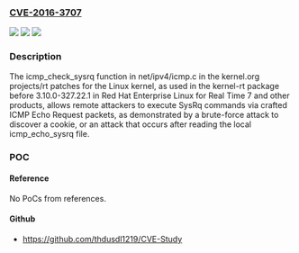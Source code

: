 ### [CVE-2016-3707](https://cve.mitre.org/cgi-bin/cvename.cgi?name=CVE-2016-3707)
![](https://img.shields.io/static/v1?label=Product&message=n%2Fa&color=blue)
![](https://img.shields.io/static/v1?label=Version&message=n%2Fa&color=blue)
![](https://img.shields.io/static/v1?label=Vulnerability&message=n%2Fa&color=brighgreen)

### Description

The icmp_check_sysrq function in net/ipv4/icmp.c in the kernel.org projects/rt patches for the Linux kernel, as used in the kernel-rt package before 3.10.0-327.22.1 in Red Hat Enterprise Linux for Real Time 7 and other products, allows remote attackers to execute SysRq commands via crafted ICMP Echo Request packets, as demonstrated by a brute-force attack to discover a cookie, or an attack that occurs after reading the local icmp_echo_sysrq file.

### POC

#### Reference
No PoCs from references.

#### Github
- https://github.com/thdusdl1219/CVE-Study


